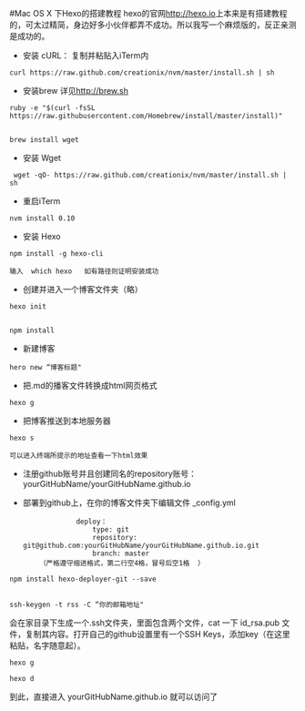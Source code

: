 #Mac OS X 下Hexo的搭建教程
hexo的官网<http://hexo.io>上本来是有搭建教程的，可太过精简，身边好多小伙伴都弄不成功。所以我写一个麻烦版的，反正亲测是成功的。

- 安装 cURL： 复制并粘贴入iTerm内 

```
curl https://raw.github.com/creationix/nvm/master/install.sh | sh
```

- 安装brew 详见<http://brew.sh>

```
ruby -e "$(curl -fsSL https://raw.githubusercontent.com/Homebrew/install/master/install)"


brew install wget
```
- 安装 Wget  

```
 wget -qO- https://raw.github.com/creationix/nvm/master/install.sh | sh
```
- 重启iTerm

```
nvm install 0.10
```

- 安装 Hexo

```
npm install -g hexo-cli
```
`输入  which hexo   如有路径则证明安装成功`

- 创建并进入一个博客文件夹（略）

```
hexo init


npm install
```
- 新建博客

```
hero new “博客标题"
```
- 把.md的播客文件转换成html网页格式 

```
hexo g
```

- 把博客推送到本地服务器          

```
hexo s
```
`可以进入终端所提示的地址查看一下html效果`

- 注册github账号并且创建同名的repository账号： yourGitHubName/yourGitHubName.github.io

- 部署到github上，在你的博客文件夹下编辑文件 _config.yml

                   deploy：
                       type: git
                       repository: git@github.com:yourGitHubName/yourGitHubName.github.io.git
                       branch: master
          （严格遵守缩进格式，第二行空4格，冒号后空1格  ）

```
npm install hexo-deployer-git --save


ssh-keygen -t rss -C “你的邮箱地址"
```
会在家目录下生成一个.ssh文件夹，里面包含两个文件，cat 一下 id_rsa.pub 文件，复制其内容。打开自己的github设置里有一个SSH Keys，添加key（在这里粘贴，名字随意起）。

```
hexo g

hexo d     
```
到此，直接进入 yourGitHubName.github.io 就可以访问了